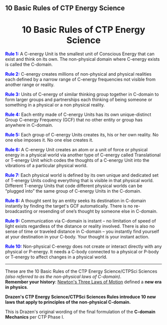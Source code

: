 ## 10 Basic Rules of CTP Energy Science

<h1 align="center">10 Basic Rules of CTP Energy Science</h1>


**<span style="color:blue">Rule 1:</span>** A C-energy Unit is the smallest unit of Conscious Energy that can exist and think on its own. The non-physical domain where C-energy exists is called the C-domain.

**<span style="color:blue">Rule 2:</span>** C-energy creates millions of non-physical and physical realities each defined by a narrow range of C-energy frequencies not visible from another range or reality.

**<span style="color:blue">Rule 3:</span>** Units of C-energy of similar thinking group together in C-domain to form larger groups and partnerships each thinking of being someone or something in a physical or a non physical reality.

**<span style="color:blue">Rule 4:</span>** Each entity made of C-energy Units has its own unique-distinct Group C-energy Frequency (GCF) that no other entity or group has anywhere in C-domain.

**<span style="color:blue">Rule 5:</span>** Each group of C-energy Units creates its, his or her own reality. No one else imposes it. No one else creates it.

**<span style="color:blue">Rule 6:</span>** A C-energy Unit creates an atom or a unit of force or physical energy in a physical world via another type of C-energy called Translational or T-energy Unit which codes the thoughts of a C-energy Unit into the vibrations of a particular physical world.

**<span style="color:blue">Rule 7:</span>** Each physical world is defined by its own unique and dedicated set of T-energy Units coding everything that is visible in that physical world. Different T-energy Units that code different physical worlds can be “plugged into” the same group of C-energy Units in the C-domain.

**<span style="color:blue">Rule 8:</span>** A thought sent by an entity seeks its destination in C-domain instantly by finding the target's GCF automatically. There is no re-broadcasting or resending of one’s thought by someone else in C-domain.

**<span style="color:blue">Rule 9:</span>** Communication via C-domain is instant – no limitation of speed of light exists regardless of the distance or reality involved. There is also no sense of time or traveled distance in C-domain – you instantly find yourself at your destination in your C-body. Your thought is your instant action.

**<span style="color:blue">Rule 10:</span>** Non-physical C-energy does not create or interact directly with any physical or P-energy. It needs a C-body connected to a physical or P-body or T-energy to affect changes in a physical world.

---

These are the 10 Basic Rules of the CTP Energy Science/CTPSci Sciences *(also referred to as the non-physical laws of C-domain)*.  
**Remember your history**: [Newton's Three Laws of Motion](https://en.wikipedia.org/wiki/Newton%27s_laws_of_motion) defined a **new era in physics**.

**Drazen's CTP Energy Science/CTPSci Sciences Rules introduce 10 new laws that apply to principles of the non-physical C-domain.**


This is Drazen's original wording of the final formulation of the **C-domain Mechanics** per CTP Phase I.

